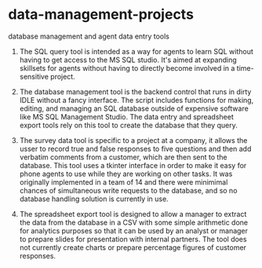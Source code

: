 # data-management-projects
database management and agent data entry tools

1. The SQL query tool is intended as a way for agents to learn SQL without having to get access to the MS SQL studio.  It's aimed at expanding skillsets for agents without having to directly become involved in a time-sensitive project.

2. The database management tool is the backend control that runs in dirty IDLE without a fancy interface.  The script includes functions for making, editing, and managing an SQL database outside of expensive software like MS SQL Management Studio.  The data entry and spreadsheet export tools rely on this tool to create the database that they query.

3. The survey data tool is specific to a project at a company, it allows the usser to record true and false responses to five questions and then add verbatim comments from a customer, which are then sent to the database.  This tool uses a tkinter interface in order to make it easy for phone agents to use while they are working on other tasks.  It was originally implemented in a team of 14 and there were minimimal chances of simultaneous write requests to the database, and so no database handling solution is currently in use.

4. The spreadsheet export tool is designed to allow a manager to extract the data from the database in a CSV with some simple arithmetic done for analytics purposes so that it can be used by an analyst or manager to prepare slides for presentation with internal partners.  The tool does not currently create charts or prepare percentage figures of customer responses.
